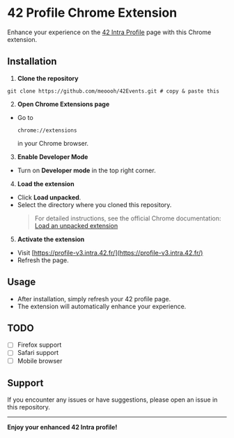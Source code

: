 # 42 Profile Chrome Extension

Enhance your experience on the [42 Intra Profile](https://profile-v3.intra.42.fr/) page with this Chrome extension.

## Installation

1. **Clone the repository**
```
git clone https://github.com/meoooh/42Events.git # copy & paste this
```

2. **Open Chrome Extensions page**
- Go to
	```
	chrome://extensions
	```
	in your Chrome browser.

3. **Enable Developer Mode**
- Turn on **Developer mode** in the top right corner.

4. **Load the extension**
- Click **Load unpacked**.
- Select the directory where you cloned this repository.
	> For detailed instructions, see the official Chrome documentation:
	> [Load an unpacked extension](https://developer.chrome.com/docs/extensions/get-started/tutorial/hello-world#load-unpacked)

5. **Activate the extension**
- Visit [https://profile-v3.intra.42.fr/](https://profile-v3.intra.42.fr/)
- Refresh the page.

## Usage

- After installation, simply refresh your 42 profile page.
- The extension will automatically enhance your experience.

## TODO

- [ ] Firefox support
- [ ] Safari support
- [ ] Mobile browser

## Support

If you encounter any issues or have suggestions, please open an issue in this repository.

---

**Enjoy your enhanced 42 Intra profile!**
